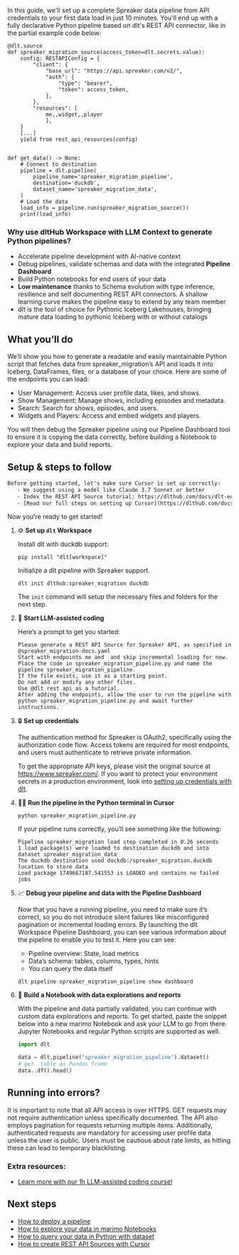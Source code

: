 In this guide, we'll set up a complete Spreaker data pipeline from API credentials to your first data load in just 10 minutes. You'll end up with a fully declarative Python pipeline based on dlt's REST API connector, like in the partial example code below:

```python-outcome
@dlt.source
def spreaker_migration_source(access_token=dlt.secrets.value):
    config: RESTAPIConfig = {
        "client": {
            "base_url": "https://api.spreaker.com/v2/",
            "auth": {
                "type": "bearer",
                "token": access_token,
            },
        },
        "resources": [
            me,,widget,,player
            ],
    }
    [...]
    yield from rest_api_resources(config)


def get_data() -> None:
    # Connect to destination
    pipeline = dlt.pipeline(
        pipeline_name='spreaker_migration_pipeline',
        destination='duckdb',
        dataset_name='spreaker_migration_data', 
    )
    # Load the data
    load_info = pipeline.run(spreaker_migration_source())
    print(load_info) 
```

### Why use dltHub Workspace with LLM Context to generate Python pipelines?

- Accelerate pipeline development with AI-native context
- Debug pipelines, validate schemas and data with the integrated **Pipeline Dashboard**
- Build Python notebooks for end users of your data
- **Low maintenance** thanks to Schema evolution with type inference, resilience and self documenting REST API connectors. A shallow learning curve makes the pipeline easy to extend by any team member
- dlt is the tool of choice for Pythonic Iceberg Lakehouses, bringing mature data loading to pythonic Iceberg with or without catalogs

## What you’ll do

We’ll show you how to generate a readable and easily maintainable Python script that fetches data from spreaker_migration’s API and loads it into Iceberg, DataFrames, files, or a database of your choice. Here are some of the endpoints you can load:

- User Management: Access user profile data, likes, and shows.
- Show Management: Manage shows, including episodes and metadata.
- Search: Search for shows, episodes, and users.
- Widgets and Players: Access and embed widgets and players.

You will then debug the Spreaker pipeline using our Pipeline Dashboard tool to ensure it is copying the data correctly, before building a Notebook to explore your data and build reports.

## Setup & steps to follow

```default
Before getting started, let's make sure Cursor is set up correctly:
   - We suggest using a model like Claude 3.7 Sonnet or better
   - Index the REST API Source tutorial: https://dlthub.com/docs/dlt-ecosystem/verified-sources/rest_api/ and add it to context as **@dlt rest api**
   - [Read our full steps on setting up Cursor](https://dlthub.com/docs/dlt-ecosystem/llm-tooling/cursor-restapi#23-configuring-cursor-with-documentation)
```

Now you're ready to get started!

1. ⚙️ **Set up `dlt` Workspace**
    
    Install dlt with duckdb support:
    ```shell
    pip install "dlt[workspace]"
    ```

    Initialize a dlt pipeline with Spreaker support.
    ```shell
    dlt init dlthub:spreaker_migration duckdb
    ```

    The `init` command will setup the necessary files and folders for the next step.
    
2. 🤠 **Start LLM-assisted coding**
    
    Here’s a prompt to get you started:
    
    ```prompt
    Please generate a REST API Source for Spreaker API, as specified in @spreaker_migration-docs.yaml 
    Start with endpoints me and  and skip incremental loading for now. 
    Place the code in spreaker_migration_pipeline.py and name the pipeline spreaker_migration_pipeline. 
    If the file exists, use it as a starting point. 
    Do not add or modify any other files. 
    Use @dlt rest api as a tutorial. 
    After adding the endpoints, allow the user to run the pipeline with python spreaker_migration_pipeline.py and await further instructions.
    ```

    
3. 🔒 **Set up credentials** 
    
    The authentication method for Spreaker is OAuth2, specifically using the authorization code flow. Access tokens are required for most endpoints, and users must authenticate to retrieve private information.
    
    To get the appropriate API keys, please visit the original source at https://www.spreaker.com/.
    If you want to protect your environment secrets in a production environment, look into [setting up credentials with dlt](https://dlthub.com/docs/walkthroughs/add_credentials).
    
4. 🏃‍♀️ **Run the pipeline in the Python terminal in Cursor**
    
    ```shell
    python spreaker_migration_pipeline.py
    ```
    
    If your pipeline runs correctly, you’ll see something like the following:
    
    ```shell
    Pipeline spreaker_migration load step completed in 0.26 seconds
    1 load package(s) were loaded to destination duckdb and into dataset spreaker_migration_data
    The duckdb destination used duckdb:/spreaker_migration.duckdb location to store data
    Load package 1749667187.541553 is LOADED and contains no failed jobs
    ```
    
5. 📈 **Debug your pipeline and data with the Pipeline Dashboard**

    Now that you have a running pipeline, you need to make sure it’s correct, so you do not introduce silent failures like misconfigured pagination or incremental loading errors. By launching the dlt Workspace Pipeline Dashboard, you can see various information about the pipeline to enable you to test it. Here you can see:
    - Pipeline overview: State, load metrics
    - Data’s schema: tables, columns, types, hints
    - You can query the data itself
    
    ```shell
    dlt pipeline spreaker_migration_pipeline show dashboard
    ```
    
6. 🐍 **Build a Notebook with data explorations and reports**

    With the pipeline and data partially validated, you can continue with custom data explorations and reports. To get started, paste the snippet below into a new marimo Notebook and ask your LLM to go from there. Jupyter Notebooks and regular Python scripts are supported as well.

    
    ```python
    import dlt

   data = dlt.pipeline("spreaker_migration_pipeline").dataset()
   # get  table as Pandas frame
   data..df().head()
    ```

## Running into errors?

It is important to note that all API access is over HTTPS. GET requests may not require authentication unless specifically documented. The API also employs pagination for requests returning multiple items. Additionally, authenticated requests are mandatory for accessing user profile data unless the user is public. Users must be cautious about rate limits, as hitting these can lead to temporary blacklisting.

### Extra resources:

- [Learn more with our 1h LLM-assisted coding course!](https://www.youtube.com/watch?v=GGid70rnJuM)

## Next steps

- [How to deploy a pipeline](https://dlthub.com/docs/walkthroughs/deploy-a-pipeline)
- [How to explore your data in marimo Notebooks](https://dlthub.com/docs/general-usage/dataset-access/marimo)
- [How to query your data in Python with dataset](https://dlthub.com/docs/general-usage/dataset-access/dataset)
- [How to create REST API Sources with Cursor](https://dlthub.com/docs/dlt-ecosystem/llm-tooling/cursor-restapi)
